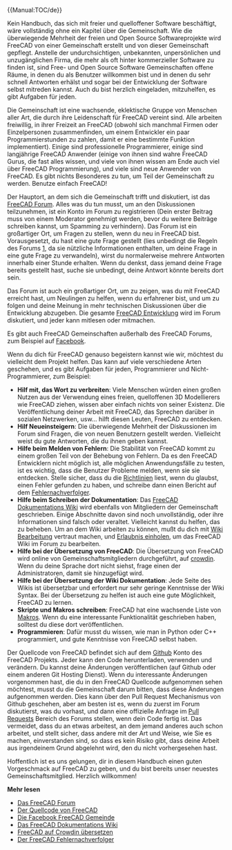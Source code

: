 


{{Manual:TOC/de}}

Kein Handbuch, das sich mit freier und quelloffener Software beschäftigt, wäre vollständig ohne ein Kapitel über die Gemeinschaft. Wie die überwiegende Mehrheit der freien und Open Source Softwareprojekte wird FreeCAD von einer Gemeinschaft erstellt und von dieser Gemeinschaft gepflegt. Anstelle der undurchsichtigen, unbekannten, unpersönlichen und unzugänglichen Firma, die mehr als oft hinter kommerzieller Software zu finden ist, sind Free- und Open Source Software Gemeinschaften offene Räume, in denen du als Benutzer willkommen bist und in denen du sehr schnell Antworten erhälst und sogar bei der Entwicklung der Software selbst mitreden kannst. Auch du bist herzlich eingeladen, mitzuhelfen, es gibt Aufgaben für jeden.

Die Gemeinschaft ist eine wachsende, eklektische Gruppe von Menschen aller Art, die durch ihre Leidenschaft für FreeCAD vereint sind. Alle arbeiten freiwillig, in ihrer Freizeit an FreeCAD (obwohl sich manchmal Firmen oder Einzelpersonen zusammenfinden, um einem Entwickler ein paar Programmierstunden zu zahlen, damit er eine bestimmte Funktion implementiert). Einige sind professionelle Programmierer, einige sind langjährige FreeCAD Anwender (einige von ihnen sind wahre FreeCAD Gurus, die fast alles wissen, und viele von ihnen wissen am Ende auch viel über FreeCAD Programmierung), und viele sind neue Anwender von FreeCAD. Es gibt nichts Besonderes zu tun, um Teil der Gemeinschaft zu werden. Benutze einfach FreeCAD!

Der Hauptort, an dem sich die Gemeinschaft trifft und diskutiert, ist das [FreeCAD Forum](http://forum.freecadweb.org). Alles was du tun musst, um an den Diskussionen teilzunehmen, ist ein Konto im Forum zu registrieren (Dein erster Beitrag muss von einem Moderator genehmigt werden, bevor du weitere Beiträge schreiben kannst, um Spamming zu verhindern). Das Forum ist ein großartiger Ort, um Fragen zu stellen, wenn du neu in FreeCAD bist. Vorausgesetzt, du hast eine gute Frage gestellt (lies unbedingt die Regeln des Forums [1](http://forum.freecadweb.org/viewtopic.php?f=3&t=2264), da sie nützliche Informationen enthalten, um deine Frage in eine gute Frage zu verwandeln), wirst du normalerweise mehrere Antworten innerhalb einer Stunde erhalten. Wenn du denkst, dass jemand deine Frage bereits gestellt hast, suche sie unbedingt, deine Antwort könnte bereits dort sein.

Das Forum ist auch ein großartiger Ort, um zu zeigen, was du mit FreeCAD erreicht hast, um Neulingen zu helfen, wenn du erfahrener bist, und um zu folgen und deine Meinung in mehr technischen Diskussionen über die Entwicklung abzugeben. Die gesamte [FreeCAD Entwicklung](http://forum.freecadweb.org/viewforum.php?f=6) wird im Forum diskutiert, und jeder kann mitlesen oder mitmachen.

Es gibt auch FreeCAD Gemeinschaften außerhalb des FreeCAD Forums, zum Beispiel auf [Facebook](https://www.facebook.com/FreeCAD).

Wenn du dich für FreeCAD genauso begeistern kannst wie wir, möchtest du vielleicht dem Projekt helfen. Das kann auf viele verschiedene Arten geschehen, und es gibt Aufgaben für jeden, Programmierer und Nicht-Programmierer, zum Beispiel:

-   **Hilf mit, das Wort zu verbreiten**: Viele Menschen würden einen großen Nutzen aus der Verwendung eines freien, quelloffenen 3D Modellierers wie FreeCAD ziehen, wissen aber einfach nichts von seiner Existenz. Die Veröffentlichung deiner Arbeit mit FreeCAD, das Sprechen darüber in sozialen Netzwerken, usw\... hilft diesen Leuten, FreeCAD zu entdecken.
-   **Hilf Neueinsteigern**: Die überwiegende Mehrheit der Diskussionen im Forum sind Fragen, die von neuen Benutzern gestellt werden. Vielleicht weist du gute Antworten, die du ihnen geben kannst.
-   **Hilfe beim Melden von Fehlern**: Die Stabilität von FreeCAD kommt zu einem großen Teil von der Behebung von Fehlern. Da es den FreeCAD Entwicklern nicht möglich ist, alle möglichen Anwendungsfälle zu testen, ist es wichtig, dass die Benutzer Probleme melden, wenn sie sie entdecken. Stelle sicher, dass du die [Richtlinien](http://forum.freecadweb.org/viewtopic.php?f=3&t=5236) liest, wenn du glaubst, einen Fehler gefunden zu haben, und schreibe dann einen Bericht auf dem [Fehlernachverfolger](http://www.freecadweb.org/tracker).
-   **Hilfe beim Schreiben der Dokumentation**: Das [FreeCAD Dokumentations Wiki](http://www.freecadweb.org/wiki) wird ebenfalls von Mitgliedern der Gemeinschaft geschrieben. Einige Abschnitte davon sind noch unvollständig, oder ihre Informationen sind falsch oder veraltet. Vielleicht kannst du helfen, das zu beheben. Um an dem Wiki arbeiten zu können, mußt du dich mit [Wiki Bearbeitung](https://www.mediawiki.org/wiki/Help:Editing_pages) vertraut machen, und [Erlaubnis einholen](http://forum.freecadweb.org/viewforum.php?f=21), um das FreeCAD Wiki im Forum zu bearbeiten.
-   **Hilfe bei der Übersetzung von FreeCAD**: Die Übersetzung von FreeCAD wird online von Gemeinschaftsmitgliedern durchgeführt, auf [crowdin](https://crowdin.com/project/freecad). Wenn du deine Sprache dort nicht siehst, frage einen der Administratoren, damit sie hinzugefügt wird.
-   **Hilfe bei der Übersetzung der Wiki Dokumentation**: Jede Seite des Wikis ist übersetzbar und erfordert nur sehr geringe Kenntnisse der Wiki Syntax. Bei der Übersetzung zu helfen ist auch eine gute Möglichkeit, FreeCAD zu lernen.
-   **Skripte und Makros schreiben**: FreeCAD hat eine wachsende Liste von [Makros](Macros_recipes/de.md). Wenn du eine interessante Funktionalität geschrieben haben, solltest du diese dort veröffentlichen.
-   **Programmieren**: Dafür musst du wissen, wie man in Python oder C++ programmiert, und gute Kenntnisse von FreeCAD selbst haben.

Der Quellcode von FreeCAD befindet sich auf dem [Github](https://github.com/FreeCAD/FreeCAD) Konto des FreeCAD Projekts. Jeder kann den Code herunterladen, verwenden und verändern. Du kannst deine Änderungen veröffentlichen (auf Github oder einem anderen Git Hosting Dienst). Wenn du interessante Änderungen vorgenommen hast, die du in den FreeCAD Quellcode aufgenommen sehen möchtest, musst du die Gemeinschaft darum bitten, dass diese Änderungen aufgenommen werden. Dies kann über den Pull Request Mechanismus von Github geschehen, aber am besten ist es, wenn du zuerst im Forum diskutierst, was du vorhast, und dann eine offizielle Anfrage im [Pull Requests](http://forum.freecadweb.org/viewforum.php?f=17) Bereich des Forums stellen, wenn dein Code fertig ist. Das vermeidet, dass du an etwas arbeitest, an dem jemand anderes auch schon arbeitet, und stellt sicher, dass andere mit der Art und Weise, wie Sie es machen, einverstanden sind, so dass es kein Risiko gibt, dass deine Arbeit aus irgendeinem Grund abgelehnt wird, den du nicht vorhergesehen hast.

Hoffentlich ist es uns gelungen, dir in diesem Handbuch einen guten Vorgeschmack auf FreeCAD zu geben, und du bist bereits unser neuestes Gemeinschaftsmitglied. Herzlich willkommen!

**Mehr lesen**

-   [Das FreeCAD Forum](http://forum.freecadweb.org)
-   [Der Quellcode von FreeCAD](https://github.com/FreeCAD/FreeCAD)
-   [Die Facebook FreeCAD Gemeinde](https://www.facebook.com/FreeCAD)
-   [Das FreeCAD Dokumentations Wiki](http://www.freecadweb.org/wiki)
-   [FreeCAD auf Crowdin übersetzen](https://crowdin.com/project/freecad)
-   [Der FreeCAD Fehlernachverfolger](http://www.freecadweb.org/tracker)





